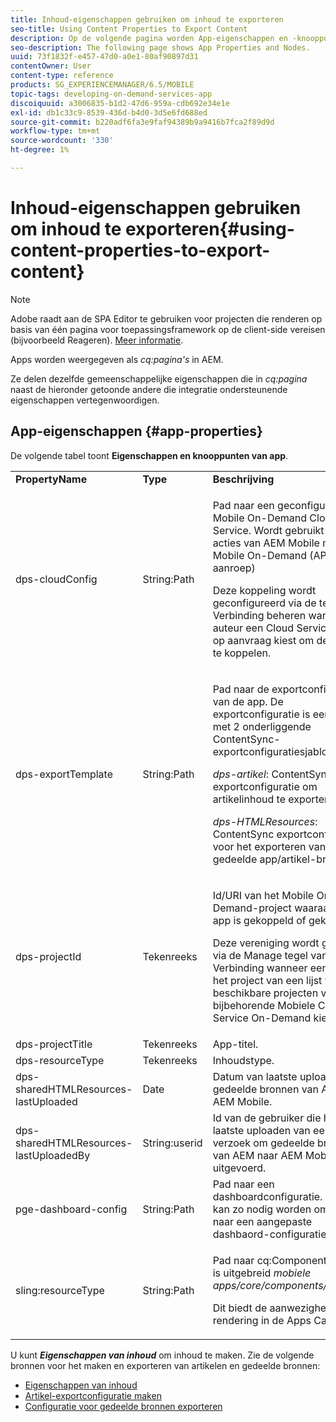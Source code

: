 ```yaml
---
title: Inhoud-eigenschappen gebruiken om inhoud te exporteren
seo-title: Using Content Properties to Export Content
description: Op de volgende pagina worden App-eigenschappen en -knooppunten weergegeven.
seo-description: The following page shows App Properties and Nodes.
uuid: 73f1832f-e457-47d0-a0e1-80af90897d31
contentOwner: User
content-type: reference
products: SG_EXPERIENCEMANAGER/6.5/MOBILE
topic-tags: developing-on-demand-services-app
discoiquuid: a3006835-b1d2-47d6-959a-cdb692e34e1e
exl-id: db1c33c9-8539-436d-b4d0-3d5e6fd688ed
source-git-commit: b220adf6fa3e9faf94389b9a9416b7fca2f89d9d
workflow-type: tm+mt
source-wordcount: '330'
ht-degree: 1%

---
```


# Inhoud-eigenschappen gebruiken om inhoud te exporteren{#using-content-properties-to-export-content}

>[!NOTE]
>
>Adobe raadt aan de SPA Editor te gebruiken voor projecten die renderen op basis van één pagina voor toepassingsframework op de client-side vereisen (bijvoorbeeld Reageren). [Meer informatie](/help/sites-developing/spa-overview.md).

Apps worden weergegeven als *cq:pagina&#39;s* in AEM.

Ze delen dezelfde gemeenschappelijke eigenschappen die in *cq:pagina* naast de hieronder getoonde andere die integratie ondersteunende eigenschappen vertegenwoordigen.

## App-eigenschappen {#app-properties}

De volgende tabel toont **Eigenschappen en knooppunten van app**.

<table>
 <tbody>
  <tr>
   <td><strong>PropertyName</strong></td>
   <td><strong>Type</strong></td>
   <td><strong>Beschrijving</strong></td>
  </tr>
  <tr>
   <td>dps-cloudConfig</td>
   <td>String:Path</td>
   <td><p>Pad naar een geconfigureerde Mobile On-Demand Cloud Service. Wordt gebruikt voor acties van AEM Mobile naar Mobile On-Demand (API-aanroep)</p> <p>Deze koppeling wordt geconfigureerd via de tegel Verbinding beheren wanneer een auteur een Cloud Service Mobiel op aanvraag kiest om de app aan te koppelen.</p> </td>
  </tr>
  <tr>
   <td>dps-exportTemplate</td>
   <td>String:Path</td>
   <td><p>Pad naar de exportconfiguraties van de app. De exportconfiguratie is een map met 2 onderliggende ContentSync-exportconfiguratiesjablonen;</p> <p><i>dps-artikel</i>: ContentSync exportconfiguratie om artikelinhoud te exporteren</p> <p><i>dps-HTMLResources</i>: ContentSync exportconfiguratie voor het exporteren van gedeelde app/artikel-bronnen</p> </td>
  </tr>
  <tr>
   <td>dps-projectId</td>
   <td>Tekenreeks</td>
   <td><p>Id/URI van het Mobile On-Demand-project waaraan deze app is gekoppeld of gekoppeld.</p> <p>Deze vereniging wordt gevormd via de Manage tegel van de Verbinding wanneer een auteur het project van een lijst van beschikbare projecten voor de bijbehorende Mobiele Cloud Service On-Demand kiest.</p> </td>
  </tr>
  <tr>
   <td>dps-projectTitle</td>
   <td>Tekenreeks</td>
   <td>App-titel.</td>
  </tr>
  <tr>
   <td>dps-resourceType</td>
   <td>Tekenreeks</td>
   <td>Inhoudstype.</td>
  </tr>
  <tr>
   <td>dps-sharedHTMLResources-lastUploaded</td>
   <td>Date</td>
   <td>Datum van laatste upload van gedeelde bronnen van AEM naar AEM Mobile.</td>
  </tr>
  <tr>
   <td>dps-sharedHTMLResources-lastUploadedBy</td>
   <td>String:userid</td>
   <td>Id van de gebruiker die het laatste uploaden van een verzoek om gedeelde bronnen van AEM naar AEM Mobile heeft uitgevoerd.</td>
  </tr>
  <tr>
   <td>pge-dashboard-config</td>
   <td>String:Path</td>
   <td>Pad naar een dashboardconfiguratie. Het pad kan zo nodig worden omgeleid naar een aangepaste dashbaord-configuratie.</td>
  </tr>
  <tr>
   <td>sling:resourceType</td>
   <td>String:Path</td>
   <td><p>Pad naar cq:Component die is of is uitgebreid <i>mobiele apps/core/components/instance.</i></p> <p>Dit biedt de aanwezigheid en rendering in de Apps Catalog.</p> </td>
  </tr>
 </tbody>
</table>

U kunt ***Eigenschappen van inhoud*** om inhoud te maken. Zie de volgende bronnen voor het maken en exporteren van artikelen en gedeelde bronnen:

* [Eigenschappen van inhoud](/help/mobile/content-properties.md)
* [Artikel-exportconfiguratie maken](/help/mobile/creating-article-export-configuration.md)
* [Configuratie voor gedeelde bronnen exporteren](/help/mobile/creating-shared-resources-export-configuration.md)
